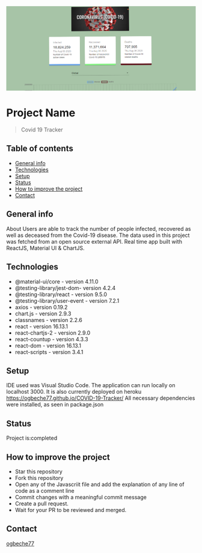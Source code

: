  <img src="img/img7.png" alt="screenshot">

# Project Name

> Covid 19 Tracker

## Table of contents

- [General info](#general-info)
- [Technologies](#technologies)
- [Setup](#setup)
- [Status](#status)
- [How to improve the project](#how-to-improve-the-project)
- [Contact](#contact)

## General info

About
Users are able to track the number of people infected, recovered as well as deceased from the Covid-19 disease. The data used in this project was fetched from an open source external API. Real time app built with ReactJS, Material UI & ChartJS.

## Technologies

- @material-ui/core - version 4.11.0
- @testing-library/jest-dom- version 4.2.4
- @testing-library/react - version 9.5.0
- @testing-library/user-event - version 7.2.1
- axios - version 0.19.2
- chart.js - version 2.9.3
- classnames - version 2.2.6
- react - version 16.13.1
- react-chartjs-2 - version 2.9.0
- react-countup - version 4.3.3
- react-dom - version 16.13.1
- react-scripts - version 3.4.1

## Setup

IDE used was Visual Studio Code. The application can run locally on localhost 3000. It is also currently deployed on heroku https://ogbeche77.github.io/COVID-19-Tracker/
All necessary dependencies were installed, as seen in package.json

## Status

Project is:completed

## How to improve the project

- Star this repository
- Fork this repository
- Open any of the Javascriit file and add the explanation of any line of code as a comment line
- Commit changes with a meaningful commit message
- Create a pull request.
- Wait for your PR to be reviewed and merged.

## Contact

[ogbeche77](https://github.com/ogbeche77)
